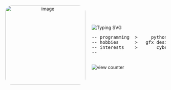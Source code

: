 <div align="center" style="display: flex; align-items: center; justify-content: center; gap: 20px; height: 200px;">

  <img src="https://github.com/user-attachments/assets/20b0f1d7-3cac-47dc-95fa-9f5ef118d175" height="250"
       style=" max-height: 250px; border-radius: 20px;" alt="image" align="right" />

  <div style="text-align: left; max-height: 100%; overflow: hidden;">
    
<img src="https://readme-typing-svg.demolab.com?font=Monserrat&size=30&duration=9000&pause=1000&color=CAA477&center=true&vCenter=true&width=435&lines=llu+%2F+6voo"
         alt="Typing SVG" style="max-width: 100%; display: block;" />

<pre>
-- programming  >     python, c++, lua, web dev
-- hobbies      >   gfx design, music/producing
-- interests    >       cybersec, maldev, osint
--                              i <3 malware !!
    </pre>

<img src="https://komarev.com/ghpvc/?username=6voo&color=CAA477" alt="view counter" />
  </div>
</div>
